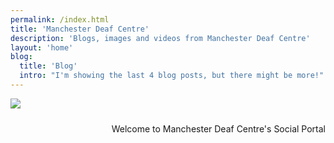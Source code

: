 ```yaml
---
permalink: /index.html
title: 'Manchester Deaf Centre'
description: 'Blogs, images and videos from Manchester Deaf Centre'
layout: 'home'
blog:
  title: 'Blog'
  intro: "I'm showing the last 4 blog posts, but there might be more!"
---
```


<div class="header-container">
  <div class="grid-item">
    <span style="margin-top:8%; float:right;">
    Welcome to
    Manchester Deaf Centre's
    Social Portal
    </span>
  </div>
  <p><img src="pages/img/mdc-logo.jpg"></p>
</div>

<!-- Comprising:
- This website including [my blog](https://www.thewalkingdeaf.net/blog) (top right)
- My Fediverse instances:

<img src="pages/img/mastodon.png" width="3%"/> Mastodon - I'm steve@thewalkingdeaf.social on <a href="https://thewalkingdeaf.social">thewalkingdeaf.social</a>
  - Social networking that's not for sale.
  - Your home feed should be filled with what matters to you most, not what a corporation thinks you should see. Radically different social media, back in the hands of the people.

<img src="pages/img/pixelfed.png" width="3%"/> Pixelfed - I'm @steve@pix.thewalkingdeaf.social on <a href="https://pix.thewalkingdeaf.social">pix.thewalkingdeaf.social</a>
  - Explore + Share beautiful photos and videos.
  - A fresh take on photo sharing. Get inspired with beautiful photos captured by people around the world.

<img src="pages/img/peertube.png" width="3%"/> Peertube - I'm @steve@flix.thewalkingdeaf.social on <a href="https://flix.thewalkingdeaf.social">flix.thewalkingdeaf.social</a>
  - Be part of a network of multiple small federated, interoperable video hosting providers. 
  - Follow video creators and create videos. No vendor lock-in. All on a platform that is community-owned and ad-free.

---

#### The last few posts from my [pixelfed account](https://pix.thewalkingdeaf.social/users/steve):

<span class="pixelcard">
  Click an image to view the post on pixelfed...
  <span class="pixelitems">
    {%- for item in photo.gallery -%}
       <a class="no-indicator" href="{{ item.link }}">
       <img src="{{ item.image }}"/>
       </a>
    {%- endfor -%}
  </span>
</span> -->


<!-- <div>
    {% eleventyImage "./src/pages/img/mastodon.png" %}
    <span>Mastodon</span>
</div> -->

<!-- {% eleventyImage "./src/pages/img/IMG_0326.jpg" %}  -->
